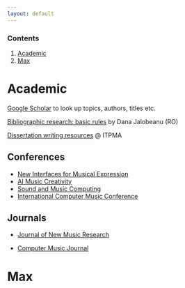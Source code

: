 ```yaml
---
layout: default
---
```

### Contents <!-- omit in toc -->
1. [Academic](#academic)
2. [Max](#max)
   

# Academic

[Google Scholar](http://scholar.google.com) to look up topics, authors, titles etc.

[Bibliographic research: basic rules](http://blogs.ub-filosofie.ro/jalobeanu-graduate/?p=37) by Dana Jalobeanu (RO)

[Dissertation writing resources](https://www.notion.so/Dissertation-Writing-039082ced5e848aba4a410a952d7f933) @ ITPMA

## Conferences

- [New Interfaces for Musical Expression](//www.nime.org/archives/)
- [AI Music Creativity](//aimusiccreativity.org/)
- [Sound and Music Computing](//zenodo.org/communities/smc) 
- [International Computer Music Conference](//quod.lib.umich.edu/i/icmc/)

## Journals

- [Journal of New Music Research](//www.tandfonline.com/loi/nnmr20)

- [Computer Music Journal](//www.mitpressjournals.org/cmj)

# Max
